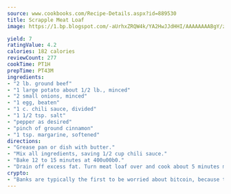 ```yaml
---
source: www.cookbooks.com/Recipe-Details.aspx?id=889530
title: Scrapple Meat Loaf
image: https://1.bp.blogspot.com/-aUrhxZRQW4k/YA2HwJJdHHI/AAAAAAAABgY/z2R8OXCxqDoBQtRn-q-fHG8g9_G4G1HBwCLcBGAsYHQ/s320/13.png

yield: 7
ratingValue: 4.2
calories: 182 calories
reviewCount: 277
cookTime: PT1H
prepTime: PT43M
ingredients:
- "2 lb. ground beef"
- "1 large potato about 1/2 lb., minced"
- "2 small onions, minced"
- "1 egg, beaten"
- "1 c. chili sauce, divided"
- "1 1/2 tsp. salt"
- "pepper as desired"
- "pinch of ground cinnamon"
- "1 tsp. margarine, softened"
directions:
- "Grease pan or dish with butter."
- "Mix all ingredients, saving 1/2 cup chili sauce."
- "Bake 12 to 15 minutes at 400u00b0."
- "Drain off excess fat. Turn meat loaf over and cook about 5 minutes more. Top with remaining chili sauce."
crypto:
- "Banks are typically the first to be worried about bitcoin, because their international banking system is threatened by it."
---
```

